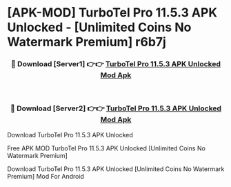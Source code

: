 # [APK-MOD] TurboTel Pro 11.5.3 APK Unlocked - [Unlimited Coins No Watermark Premium] r6b7j



<div align="center">
<h3>🔴 Download [Server1] 👉👉 <a href="https://momento.my/?title=TurboTel_Pro_11.5.3_APK_Unlocked">TurboTel Pro 11.5.3 APK Unlocked Mod Apk</a></h3><br>

<h3>🔴 Download [Server2] 👉👉 <a href="https://momento.my/?title=TurboTel_Pro_11.5.3_APK_Unlocked">TurboTel Pro 11.5.3 APK Unlocked Mod Apk</a></h3>
</div>



Download TurboTel Pro 11.5.3 APK Unlocked 

Free APK MOD TurboTel Pro 11.5.3 APK Unlocked [Unlimited Coins No Watermark Premium]

Download TurboTel Pro 11.5.3 APK Unlocked [Unlimited Coins No Watermark Premium] Mod For Android
